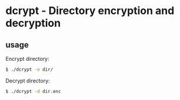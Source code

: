 # dcrypt - Directory encryption and decryption

## usage

Encrypt directory:
```sh
$ ./dcrypt -e dir/
```


Decrypt directory:
```sh
$ ./dcrypt -d dir.enc
```
